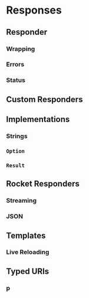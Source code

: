 # Responses

## Responder

### Wrapping

### Errors

### Status

## Custom Responders

## Implementations

### Strings

### `Option`

### `Result`

## Rocket Responders

### Streaming

### JSON

## Templates

### Live Reloading

## Typed URIs

### p